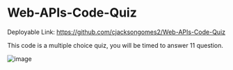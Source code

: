 # Web-APIs-Code-Quiz
Deployable Link: https://github.com/cjacksongomes2/Web-APIs-Code-Quiz

This code is a multiple choice quiz, you will be timed to answer 11 question.

![image](https://user-images.githubusercontent.com/108413263/184050416-aadb3624-eb25-4a72-acb5-e20ec3416c98.png)



